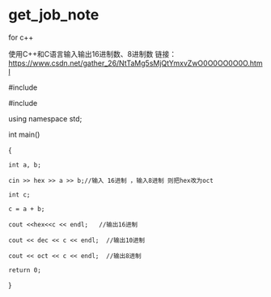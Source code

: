 # get_job_note
for c++

使用C++和C语言输入输出16进制数、8进制数
链接：
https://www.csdn.net/gather_26/NtTaMg5sMjQtYmxvZwO0O0OO0O0O.html

#include <iostream>

#include<cstdio>

using namespace std;

int main()

{

	int a, b;

	cin >> hex >> a >> b;//输入 16进制 ，输入8进制 则把hex改为oct

	int c;

	c = a + b;

	cout <<hex<<c << endl;   //输出16进制

	cout << dec << c << endl;  //输出10进制

	cout << oct << c << endl;  //输出8进制

	return 0;

}

